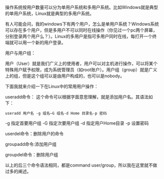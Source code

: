 ﻿操作系统按用户数量可以分为单用户系统和多用户系统。比如Windows就是典型的单用户系统，Linux就是典型的多用户系统。

有人可能会问，我的windows下有两个用户，怎么是单用户系统？Windows系统可以存在多个用户，但是多用户不可以同时在线操作（你见过一个pc两个屏幕，分别登录两个用户么？）。Linux的多用户是指可多用户同时在线，每打开一个终端就可以用一个新的用户登录。

用户与用户组：

用户（User）就是我们广义上的使用者，用户可以对主机进行操作，可以将某个特殊用户赋予权限，成为系统管理员（如root账户）。用户组（group）就是广义上的组，但是这个组可以是由用户构成的，也可以是nobody。

下面我就来介绍一下在Linux中的常用用户操作：

useradd命令：
这个命令可以根据字面意思理解，就是添加用户名。其语法如下：

    useradd 用户名 -g 组名–G 组名-d Home 目录名-p 密码

-g 指定首要用户组
-G 指定次要用户组
-d 指定用户Home目录
-p 设置密码

userdel命令：删除用户的命令

groupadd命令:添加用户组

groupdel命令：删除用户组

以上的后三个命令语法相同，都是command user/group，所以我在这里就不做过多的阐述。

